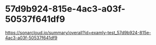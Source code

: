 # 57d9b924-815e-4ac3-a03f-50537f641df9
https://sonarcloud.io/summary/overall?id=examly-test_57d9b924-815e-4ac3-a03f-50537f641df9
